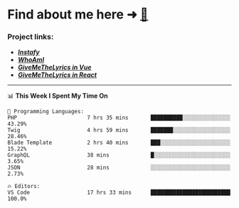 # Find about me here ➜ [🧑](https://pauabella.dev)

### Project links:
- ***[Instafy](https://instafy.me)***
- ***[WhoAmI](https://pauabella.dev)***
- ***[GiveMeTheLyrics in Vue](https://lyrics.pauabella.dev)***
- ***[GiveMeTheLyrics in React](https://pauabella.dev/GiveMeTheLyrics)***

---
<!--START_SECTION:waka-->
📊 **This Week I Spent My Time On** 

```text
💬 Programming Languages: 
PHP                      7 hrs 35 mins       ██████████░░░░░░░░░░░░░░░   43.29% 
Twig                     4 hrs 59 mins       ███████░░░░░░░░░░░░░░░░░░   28.46% 
Blade Template           2 hrs 40 mins       ███░░░░░░░░░░░░░░░░░░░░░░   15.22% 
GraphQL                  38 mins             █░░░░░░░░░░░░░░░░░░░░░░░░   3.65% 
JSON                     28 mins             ░░░░░░░░░░░░░░░░░░░░░░░░░   2.73%

🔥 Editors: 
VS Code                  17 hrs 33 mins      █████████████████████████   100.0%

```


<!--END_SECTION:waka-->
